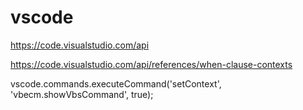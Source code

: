 # vscode

https://code.visualstudio.com/api

https://code.visualstudio.com/api/references/when-clause-contexts

vscode.commands.executeCommand('setContext', 'vbecm.showVbsCommand', true);
